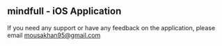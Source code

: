 ## mindfull - iOS Application

If you need any support or have any feedback on the application, please email mousakhan95@gmail.com
